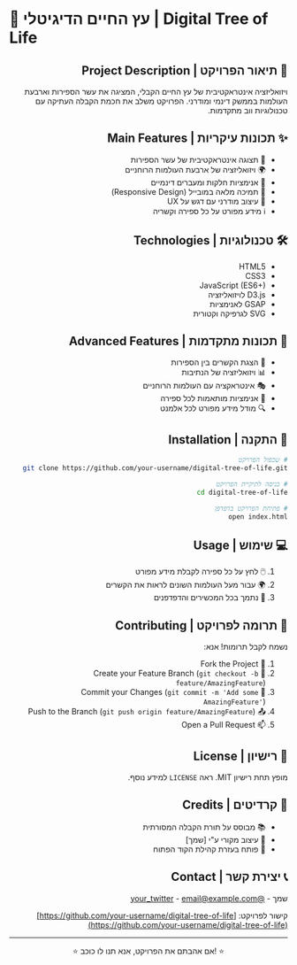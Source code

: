 # 🌳 עץ החיים הדיגיטלי | Digital Tree of Life

<div dir="rtl">

## 📖 תיאור הפרויקט | Project Description

ויזואליזציה אינטראקטיבית של עץ החיים הקבלי, המציגה את עשר הספירות וארבעת העולמות בממשק דינמי ומודרני. הפרויקט משלב את חכמת הקבלה העתיקה עם טכנולוגיות ווב מתקדמות.

## ✨ תכונות עיקריות | Main Features

- 🎯 תצוגה אינטראקטיבית של עשר הספירות
- 🌍 ויזואליזציה של ארבעת העולמות הרוחניים
- 🔄 אנימציות חלקות ומעברים דינמיים
- 📱 תמיכה מלאה במובייל (Responsive Design)
- 🎨 עיצוב מודרני עם דגש על UX
- ℹ️ מידע מפורט על כל ספירה וקשריה

## 🛠️ טכנולוגיות | Technologies

- HTML5
- CSS3
- JavaScript (ES6+)
- D3.js לויזואליזציה
- GSAP לאנימציות
- SVG לגרפיקה וקטורית

## 🎨 תכונות מתקדמות | Advanced Features

- 🔮 הצגת הקשרים בין הספירות
- 📊 ויזואליזציה של הנתיבות
- 🎭 אינטראקציה עם העולמות הרוחניים
- 💫 אנימציות מותאמות לכל ספירה
- 🔍 מודל מידע מפורט לכל אלמנט

## 🚀 התקנה | Installation

```bash
# שכפול הפרויקט
git clone https://github.com/your-username/digital-tree-of-life.git

# כניסה לתיקיית הפרויקט
cd digital-tree-of-life

# פתיחת הפרויקט בדפדפן
open index.html
```

## 💻 שימוש | Usage

1. 🖱️ לחץ על כל ספירה לקבלת מידע מפורט
2. 🌍 עבור מעל העולמות השונים לראות את הקשרים
3. 📱 נתמך בכל המכשירים והדפדפנים

## 🤝 תרומה לפרויקט | Contributing

נשמח לקבל תרומות! אנא:

1. 🔄 Fork the Project
2. 🌿 Create your Feature Branch (`git checkout -b feature/AmazingFeature`)
3. 💾 Commit your Changes (`git commit -m 'Add some AmazingFeature'`)
4. 📤 Push to the Branch (`git push origin feature/AmazingFeature`)
5. 📫 Open a Pull Request

## 📜 רישיון | License

מופץ תחת רישיון MIT. ראה `LICENSE` למידע נוסף.

## 👏 קרדיטים | Credits

- 📚 מבוסס על תורת הקבלה המסורתית
- 🎨 עיצוב מקורי ע"י [שמך]
- 🔧 פותח בעזרת קהילת הקוד הפתוח

## 📞 יצירת קשר | Contact

שמך - [@your_twitter](https://twitter.com/your_twitter) - <email@example.com>

קישור לפרויקט: [https://github.com/your-username/digital-tree-of-life](https://github.com/your-username/digital-tree-of-life)

</div>

---

<div align="center">
⭐️ אם אהבתם את הפרויקט, אנא תנו לו כוכב! ⭐️
</div>
